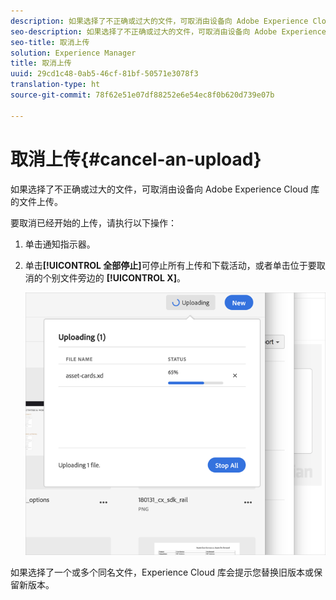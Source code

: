 ```yaml
---
description: 如果选择了不正确或过大的文件，可取消由设备向 Adobe Experience Cloud 库的文件上传。
seo-description: 如果选择了不正确或过大的文件，可取消由设备向 Adobe Experience Cloud 库的文件上传。
seo-title: 取消上传
solution: Experience Manager
title: 取消上传
uuid: 29cd1c48-0ab5-46cf-81bf-50571e3078f3
translation-type: ht
source-git-commit: 78f62e51e07df88252e6e54ec8f0b620d739e07b

---
```



# 取消上传{#cancel-an-upload}

如果选择了不正确或过大的文件，可取消由设备向 Adobe Experience Cloud 库的文件上传。

要取消已经开始的上传，请执行以下操作：

1. 单击通知指示器。
1. 单击&#x200B;**[!UICONTROL 全部停止]**&#x200B;可停止所有上传和下载活动，或者单击位于要取消的个别文件旁边的 **[!UICONTROL X]**。

   ![](assets/library_uploading_in_progress.png)

如果选择了一个或多个同名文件，Experience Cloud 库会提示您替换旧版本或保留新版本。
